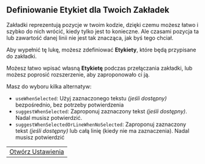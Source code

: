 ## Definiowanie Etykiet dla Twoich Zakładek

Zakładki reprezentują pozycje w twoim kodzie, dzięki czemu możesz łatwo i szybko do nich wrócić, kiedy tylko jest to konieczne. Ale czasami pozycja ta lub zawartość danej linii nie jest tak znacząca, jak byś tego chciał.

Aby wypełnić tę lukę, możesz zdefiniować **Etykiety**, które będą przypisane do zakładki.

Możesz łatwo wpisać własną **Etykietę** podczas przełączania zakładki, lub możesz poprosić rozszerzenie, aby zaproponowało ci ją.

Masz do wyboru kilka alternatyw:

  * `useWhenSelected`: Użyj zaznaczonego tekstu _(jeśli dostępny)_ bezpośrednio, bez potrzeby potwierdzenia
  * `suggestWhenSelected`: Zaproponuj zaznaczony tekst _(jeśli dostępny)_. Nadal musisz potwierdzić.
  * `suggestWhenSelectedOrLineWhenNoSelected`: Zaproponuj zaznaczony tekst _(jeśli dostępny)_ lub całą linię (kiedy nie ma zaznaczenia). Nadal musisz potwierdzić

<table align="center" width="85%" border="0">
  <tr>
    <td align="center">
      <a title="Open Settings" href="command:workbench.action.openSettings?%5B%22bookmarks.label.suggestion%22%5D">Otwórz Ustawienia</a>
    </td>
  </tr>
</table>
